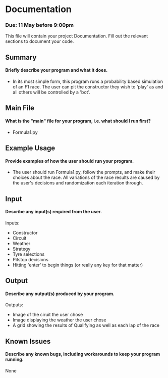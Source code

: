 # Documentation
### Due: 11 May before 9:00pm

This file will contain your project Documentation. Fill out the relevant sections to document your code.

## Summary
#### Briefly describe your program and what it does.
- In its most simple form, this program runs a probability based simulation of an F1 race. The user can pit the constructor they wish to 'play' as and all others will be controlled by a 'bot'. 

## Main File
#### What is the "main" file for your program, i.e. what should I run first?
- Formula1.py

## Example Usage
#### Provide examples of how the user should run your program.
- The user should run Formula1.py, follow the prompts, and make their choices about the race. All variations of the race results are caused by the user's decisions and randomization each iteration through. 

## Input
#### Describe any input(s) required from the user.

Inputs:
- Constructor
- Circuit
- Weather
- Strategy
- Tyre selections
- Pitstop decisions
- Hitting 'enter' to begin things (or really any key for that matter)

## Output
#### Describe any output(s) produced by your program.

Outputs:
- Image of the ciruit the user chose
- Image displaying the weather the user chose
- A grid showing the results of Qualifying as well as each lap of the race

## Known Issues
#### Describe any known bugs, including workarounds to keep your program running.
None
